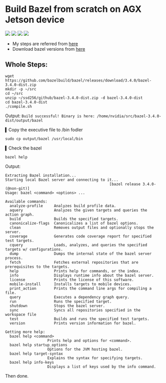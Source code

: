 # Build Bazel from scratch on AGX Jetson device

[![](https://img.shields.io/badge/Bazel-v3.4.0-blue)](./) [![](https://img.shields.io/badge/JetPack-v4.4-lightgrey)](https://developer.nvidia.com/embedded/jetpack) [![](https://img.shields.io/badge/CUDA-v10.2-red)](https://developer.nvidia.com/cuda-10.2-download-archive) [![](https://img.shields.io/badge/TensorRT-v7.1.0.16-orange)](https://developer.nvidia.com/nvidia-tensorrt-7x-download)

- My steps are referred from [here](https://jkjung-avt.github.io/build-tensorflow-1.8.0/)
- Download bazel versions from [here](https://github.com/bazelbuild/bazel/releases)

## Whole Steps:

```
wget https://github.com/bazelbuild/bazel/releases/download/3.4.0/bazel-3.4.0-dist.zip
mkdir -p ~/src 
cd ~/src
unzip ~/ssd256/github/bazel-3.4.0-dist.zip -d bazel-3.4.0-dist   
cd bazel-3.4.0-dist 
./compile.sh
```

Output: 
`Build successful! Binary is here: /home/nvidia/src/bazel-3.4.0-dist/output/bazel
`

▍Copy the executive file to /bin fodler

```
sudo cp output/bazel /usr/local/bin
```

▍Check the bazel

```
bazel help
```

Output:
```
Extracting Bazel installation...
Starting local Bazel server and connecting to it...
                                               [bazel release 3.4.0- (@non-git)]
Usage: bazel <command> <options> ...

Available commands:
  analyze-profile     Analyzes build profile data.
  aquery              Analyzes the given targets and queries the action graph.
  build               Builds the specified targets.
  canonicalize-flags  Canonicalizes a list of bazel options.
  clean               Removes output files and optionally stops the server.
  coverage            Generates code coverage report for specified test targets.
  cquery              Loads, analyzes, and queries the specified targets w/ configurations.
  dump                Dumps the internal state of the bazel server process.
  fetch               Fetches external repositories that are prerequisites to the targets.
  help                Prints help for commands, or the index.
  info                Displays runtime info about the bazel server.
  license             Prints the license of this software.
  mobile-install      Installs targets to mobile devices.
  print_action        Prints the command line args for compiling a file.
  query               Executes a dependency graph query.
  run                 Runs the specified target.
  shutdown            Stops the bazel server.
  sync                Syncs all repositories specified in the workspace file
  test                Builds and runs the specified test targets.
  version             Prints version information for bazel.

Getting more help:
  bazel help <command>
                   Prints help and options for <command>.
  bazel help startup_options
                   Options for the JVM hosting bazel.
  bazel help target-syntax
                   Explains the syntax for specifying targets.
  bazel help info-keys
                   Displays a list of keys used by the info command.
```

Then done.